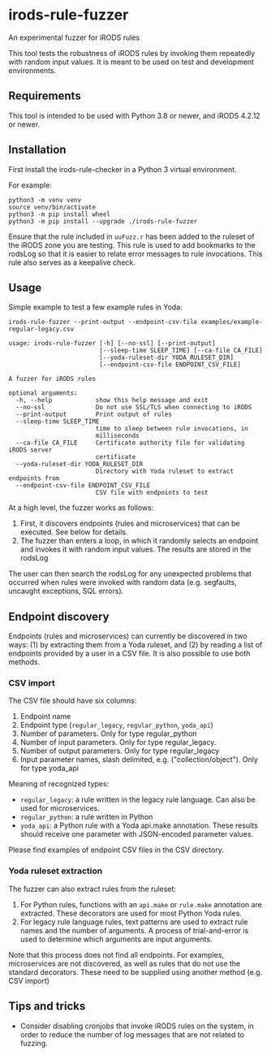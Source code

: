 # irods-rule-fuzzer
An experimental fuzzer for iRODS rules

This tool tests the robustness of iRODS rules by invoking them
repeatedly with random input values. It is meant to be used on test and development environments.

## Requirements

This tool is intended to be used with Python 3.8 or newer, and iRODS 4.2.12 or newer.

## Installation

First install the irods-rule-checker in a Python 3 virtual environment.

For example:

```
python3 -m venv venv
source venv/bin/activate
python3 -m pip install wheel
python3 -m pip install --upgrade ./irods-rule-fuzzer
```

Ensure that the rule included in `uuFuzz.r` has been added to the ruleset of
the iRODS zone you are testing. This rule is used to add bookmarks to the rodsLog
so that it is easier to relate error messages to rule invocations. This rule
also serves as a keepalive check.

## Usage

Simple example to test a few example rules in Yoda:

```
irods-rule-fuzzer --print-output --endpoint-csv-file examples/example-regular-legacy.csv
```

```
usage: irods-rule-fuzzer [-h] [--no-ssl] [--print-output]
                         [--sleep-time SLEEP_TIME] [--ca-file CA_FILE]
                         [--yoda-ruleset-dir YODA_RULESET_DIR]
                         [--endpoint-csv-file ENDPOINT_CSV_FILE]

A fuzzer for iRODS rules

optional arguments:
  -h, --help            show this help message and exit
  --no-ssl              Do not use SSL/TLS when connecting to iRODS
  --print-output        Print output of rules
  --sleep-time SLEEP_TIME
                        time to sleep between rule invocations, in
                        milliseconds
  --ca-file CA_FILE     Certificate authority file for validating iRODS server
                        certificate
  --yoda-ruleset-dir YODA_RULESET_DIR
                        Directory with Yoda ruleset to extract endpoints from
  --endpoint-csv-file ENDPOINT_CSV_FILE
                        CSV file with endpoints to test
```

At a high level, the fuzzer works as follows:
1. First, it discovers endpoints (rules and microservices) that can be executed.
   See below for details.
2. The fuzzer than enters a loop, in which it randomly selects an endpoint and
   invokes it with random input values. The results are stored in the rodsLog

The user can then search the rodsLog for any unexpected problems that occurred
when rules were invoked with random data (e.g. segfaults, uncaught exceptions, SQL errors).

## Endpoint discovery

Endpoints (rules and microservices) can currently be discovered in two ways: (1) by
extracting them from a Yoda ruleset, and (2) by reading a list of endpoints provided
by a user in a CSV file. It is also possible to use both methods.

### CSV import

The CSV file should have six columns:
   1. Endpoint name
   2. Endpoint type (`regular_legacy`, `regular_python`, `yoda_api`)
   3. Number of parameters. Only for type regular_python
   4. Number of input parameters. Only for type regular_legacy.
   5. Number of output parameters. Only for type regular_legacy
   6. Input parameter names, slash delimited, e.g. ("collection/object"). Only for type yoda_api

Meaning of recognized types:
- `regular_legacy`: a rule written in the legacy rule language. Can also be used for microservices.
- `regular_python`: a rule written in Python
- `yoda_api`: a Python rule with a Yoda api.make annotation. These results should receive one
parameter with JSON-encoded parameter values.

Please find examples of endpoint CSV files in the CSV directory.

### Yoda ruleset extraction

The fuzzer can also extract rules from the ruleset:
1. For Python rules, functions with an `api.make` or `rule.make` annotation are extracted. These
   decorators are used for most Python Yoda rules.
2. For legacy rule language rules, text patterns are used to extract rule names and the number of
   arguments. A process of trial-and-error is used to determine which arguments are input arguments.

Note that this process does not find all endpoints. For examples, microservices are not discovered, as
well as rules that do not use the standard decorators. These need to be supplied using another method
(e.g. CSV import)

## Tips and tricks

* Consider disabling cronjobs that invoke iRODS rules on the system, in order to reduce the
  number of log messages that are not related to fuzzing.
